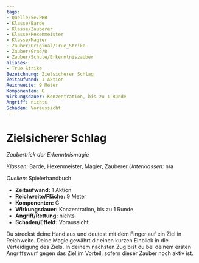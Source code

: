 ```yaml
---
tags:
- Quelle/5e/PHB
- Klasse/Barde
- Klasse/Zauberer
- Klasse/Hexenmeister
- Klasse/Magier
- Zauber/Original/True_Strike
- Zauber/Grad/0
- Zauber/Schule/Erkenntniszauber
aliases:
- True Strike
Bezeichnung: Zielsicherer Schlag
Zeitaufwand: 1 Aktion
Reichweite: 9 Meter
Komponenten: G
Wirkungsdauer: Konzentration, bis zu 1 Runde
Angriff: nichts
Schaden: Voraussicht
---
```

# Zielsicherer Schlag
_Zaubertrick der Erkenntnismagie_

_Klassen:_ Barde, Hexenmeister, Magier, Zauberer
_Unterklassen:_  n/a

_Quellen:_ Spielerhandbuch

- **Zeitaufwand:** 1 Aktion
- **Reichweite/Fläche:** 9 Meter
- **Komponenten:** G
- **Wirkungsdauer:** Konzentration, bis zu 1 Runde
- **Angriff/Rettung:** nichts
- **Schaden/Effekt:**  Voraussicht

Du streckst deine Hand aus und deutest mit dem Finger auf ein Ziel in Reichweite. Deine Magie gewährt dir einen kurzen Einblick in die Verteidigung des Ziels. In deinem nächsten Zug bist du bei deinem ersten Angriffswurf gegen das Ziel im Vorteil, sofern dieser Zauber noch aktiv ist.